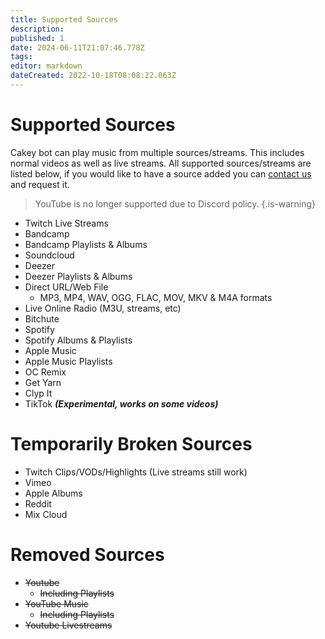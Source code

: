 ```yaml
---
title: Supported Sources
description: 
published: 1
date: 2024-06-11T21:07:46.778Z
tags: 
editor: markdown
dateCreated: 2022-10-18T08:08:22.063Z
---
```


# Supported Sources

Cakey bot can play music from multiple sources/streams. This includes normal videos as well as live streams. All supported sources/streams are listed below, if you would like to have a source added you can [contact us](https://discordapp.com/invite/V73eTwK) and request it.

> YouTube is no longer supported due to Discord policy.
{.is-warning}

* Twitch Live Streams
* Bandcamp
* Bandcamp Playlists & Albums
* Soundcloud
* Deezer
* Deezer Playlists & Albums
* Direct URL/Web File
  * MP3, MP4, WAV, OGG, FLAC, MOV, MKV & M4A formats
* Live Online Radio (M3U, streams, etc)
* Bitchute
* Spotify
* Spotify Albums & Playlists
* Apple Music
* Apple Music Playlists
* OC Remix
* Get Yarn
* Clyp It
* TikTok _**(Experimental, works on some videos)**_

# Temporarily Broken Sources
* Twitch Clips/VODs/Highlights (Live streams still work)
* Vimeo
* Apple Albums
* Reddit
* Mix Cloud

# Removed Sources

* ~~Youtube~~&#x20;
  * ~~Including Playlists~~
* ~~YouTube Music~~
  * ~~Including Playlists~~
* ~~Youtube Livestreams~~
